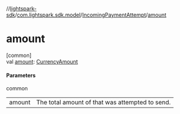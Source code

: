 //[lightspark-sdk](../../../index.md)/[com.lightspark.sdk.model](../index.md)/[IncomingPaymentAttempt](index.md)/[amount](amount.md)

# amount

[common]\
val [amount](amount.md): [CurrencyAmount](../-currency-amount/index.md)

#### Parameters

common

| | |
|---|---|
| amount | The total amount of that was attempted to send. |
